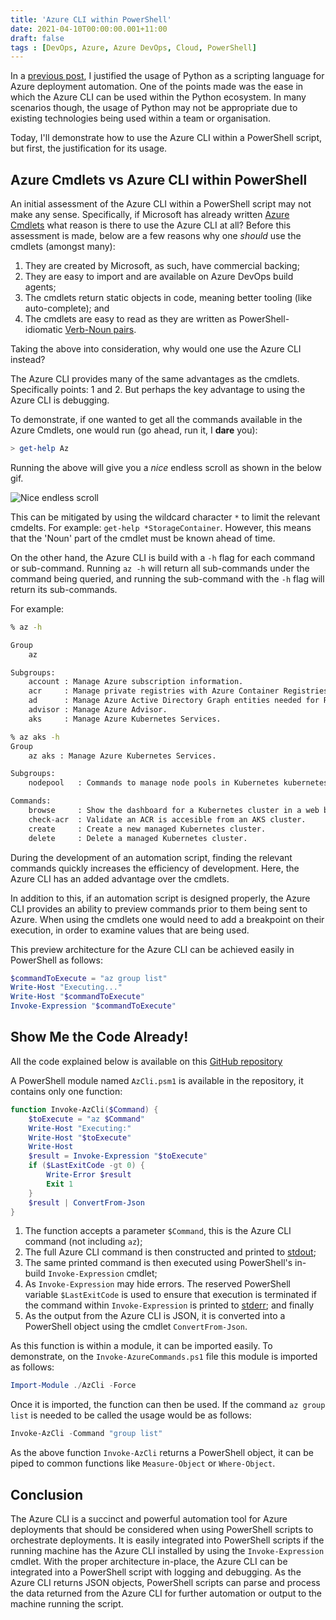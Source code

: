 ```yaml
---
title: 'Azure CLI within PowerShell'
date: 2021-04-10T00:00:00.001+11:00
draft: false
tags : [DevOps, Azure, Azure DevOps, Cloud, PowerShell]
---
```


In a [previous post](/2021/03/python-to-automate-azure-deployments/),
I justified the usage of Python as a scripting language for Azure deployment automation.
One of the points made was the ease in which the Azure CLI can be used within
the Python ecosystem. In many scenarios though, the usage of Python may not be
appropriate due to existing technologies being used within a team or
organisation.

Today, I'll demonstrate how to use the Azure CLI within a PowerShell script,
but first, the justification for its usage.

## Azure Cmdlets vs Azure CLI within PowerShell

An initial assessment of the Azure CLI within a PowerShell script may not make
any sense. Specifically, if Microsoft has already written [Azure
Cmdlets](https://docs.microsoft.com/en-us/powershell/azure/?view=azps-5.7.0)
what reason is there to use the Azure CLI at all? Before this assessment is
made, below are a few reasons why one *should* use the cmdlets (amongst many):

1. They are created by Microsoft, as such, have commercial backing;
1. They are easy to import and are available on Azure DevOps build agents;
1. The cmdlets return static objects in code, meaning better tooling (like
   auto-complete); and
1. The cmdlets are easy to read as they are written as PowerShell-idiomatic
   [Verb-Noun pairs](https://docs.microsoft.com/en-us/powershell/scripting/developer/cmdlet/approved-verbs-for-windows-powershell-commands?view=powershell-7.1).

Taking the above into consideration, why would one use the Azure CLI instead?

The Azure CLI provides many of the same advantages as the cmdlets. Specifically
points: 1 and 2. But perhaps the key advantage to using the Azure CLI is
debugging.

To demonstrate, if one wanted to get all the commands available in the Azure
Cmdlets, one would run (go ahead, run it, I **dare** you):

```PowerShell
> get-help Az
```

Running the above will give you a *nice* endless scroll as shown in the below
gif.

![Nice endless scroll](/images/get-help.gif "help")

This can be mitigated by using the wildcard character `*` to limit the relevant
cmdelts. For example: `get-help *StorageContainer`. However, this means that the 'Noun' part
of the cmdlet must be known ahead of time.

On the other hand, the Azure CLI is build with a `-h` flag for each command or
sub-command. Running `az -h` will return all sub-commands under the command
being queried, and running the
sub-command with the `-h` flag will return its sub-commands.

For example:

```cmd
% az -h

Group
    az

Subgroups:
    account : Manage Azure subscription information.
    acr     : Manage private registries with Azure Container Registries.
    ad      : Manage Azure Active Directory Graph entities needed for Role Based Access Control.
    advisor : Manage Azure Advisor.
    aks     : Manage Azure Kubernetes Services.

% az aks -h
Group
    az aks : Manage Azure Kubernetes Services.

Subgroups:
    nodepool   : Commands to manage node pools in Kubernetes kubernetes cluster.

Commands:
    browse     : Show the dashboard for a Kubernetes cluster in a web browser.
    check-acr  : Validate an ACR is accesible from an AKS cluster.
    create     : Create a new managed Kubernetes cluster.
    delete     : Delete a managed Kubernetes cluster.
```

During the development of an automation script, finding the relevant commands
quickly increases the efficiency of development. Here, the Azure CLI has
an added advantage over the cmdlets.

In addition to this, if an automation script is designed properly, the Azure CLI
provides an ability to preview commands prior to them being sent to Azure.
When using the cmdlets one would need to add a breakpoint on their execution, in
order to examine values that are being used.

This preview architecture for the Azure CLI can be achieved easily in PowerShell as follows:

```PowerShell
$commandToExecute = "az group list"
Write-Host "Executing..."
Write-Host "$commandToExecute"
Invoke-Expression "$commandToExecute"
```

## Show Me the Code Already!

All the code explained below is available on this [GitHub repository](https://github.com/RaphHaddad/powershell-azure-cli)

A PowerShell module named `AzCli.psm1` is available in the repository, it contains
only one function:

```PowerShell
function Invoke-AzCli($Command) {
    $toExecute = "az $Command"
    Write-Host "Executing:"
    Write-Host "$toExecute"
    Write-Host
    $result = Invoke-Expression "$toExecute"
    if ($LastExitCode -gt 0) {
        Write-Error $result
        Exit 1
    }
    $result | ConvertFrom-Json
}
```

1. The function accepts a parameter `$Command`, this is the Azure CLI command (not
including `az`);
1. The full Azure CLI command is then constructed and printed to
[stdout](https://en.wikipedia.org/wiki/Standard_streams#Standard_output_(stdout));
1. The same printed command is then executed using PowerShell's in-build
   `Invoke-Expression` cmdlet;
1. As `Invoke-Expression` may hide errors. The reserved PowerShell variable
   `$LastExitCode` is used to ensure that execution is terminated if the command
   within `Invoke-Expression` is printed to [stderr](https://en.wikipedia.org/wiki/Standard_streams#Standard_error_(stderr)); and finally
1. As the output from the Azure CLI is JSON, it is converted into a PowerShell
   object using the cmdlet `ConvertFrom-Json`.

As this function is within a module, it can be imported easily. To demonstrate,
on the `Invoke-AzureCommands.ps1` file this module is imported as follows:

```PowerShell
Import-Module ./AzCli -Force
```

Once it is imported, the function can then be used. If the command `az group
list` is needed to be called the usage would be as follows:

```PowerShell
Invoke-AzCli -Command "group list"
```

As the above function `Invoke-AzCli` returns a PowerShell object, it can be
piped to common functions like `Measure-Object` or `Where-Object`.

## Conclusion

The Azure CLI is a succinct and powerful automation tool for Azure deployments
that should be considered when using PowerShell scripts to orchestrate
deployments. It is easily integrated into PowerShell scripts if the running
machine has the Azure CLI installed by using the `Invoke-Expression` cmdlet. With
the proper architecture in-place, the Azure CLI can be integrated into a
PowerShell script with logging and debugging. As the Azure CLI returns JSON
objects, PowerShell scripts can parse and process the data returned from the
Azure CLI for further automation or output to the machine running the script.
